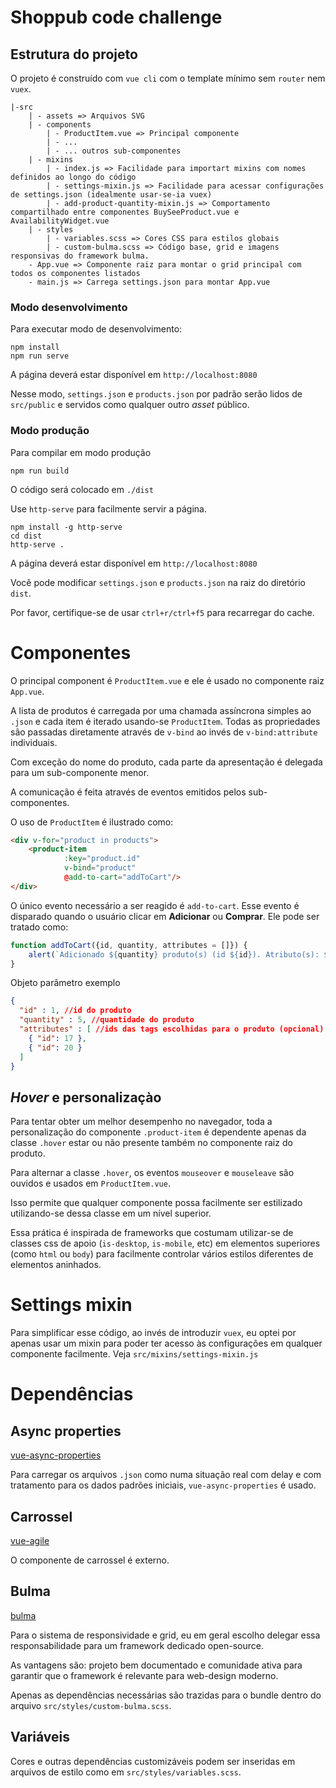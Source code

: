 # Shoppub code challenge

## Estrutura do projeto

O projeto é construído com `vue cli` com o template mínimo sem `router` nem `vuex`.

```
|-src
    | - assets => Arquivos SVG
    | - components
        | - ProductItem.vue => Principal componente
        | - ...
        | - ... outros sub-componentes
    | - mixins
        | - index.js => Facilidade para importart mixins com nomes definidos ao longo do código
        | - settings-mixin.js => Facilidade para acessar configurações de settings.json (idealmente usar-se-ia vuex)
        | - add-product-quantity-mixin.js => Comportamento compartilhado entre componentes BuySeeProduct.vue e AvailabilityWidget.vue
    | - styles
        | - variables.scss => Cores CSS para estilos globais
        | - custom-bulma.scss => Código base, grid e imagens responsivas do framework bulma.
    - App.vue => Componente raiz para montar o grid principal com todos os componentes listados
    - main.js => Carrega settings.json para montar App.vue
```

### Modo desenvolvimento

Para executar modo de desenvolvimento:

```
npm install
npm run serve
```

A página deverá estar disponível em `http://localhost:8080`

Nesse modo, `settings.json` e `products.json` por padrão serão lidos de
`src/public` e servidos como qualquer outro *asset* público.

### Modo produção

Para compilar em modo produção

```
npm run build
```

O código será colocado em `./dist`

Use `http-serve` para facilmente servir a página.

```
npm install -g http-serve
cd dist
http-serve . 
```
A página deverá estar disponível em `http://localhost:8080`

Você pode modificar `settings.json` e `products.json` na raiz do diretório `dist`.

Por favor, certifique-se de usar `ctrl+r/ctrl+f5` para recarregar do cache.

# Componentes

O principal component é `ProductItem.vue` e ele é usado no componente raiz `App.vue`.

A lista de produtos é carregada por uma chamada assíncrona simples ao `.json` e 
cada item é iterado usando-se `ProductItem`. Todas as propriedades são passadas
diretamente através de `v-bind` ao invés de `v-bind:attribute` individuais.

Com exceção do nome do produto, cada parte da apresentação é delegada para um 
sub-componente menor.

A comunicação é feita através de eventos emitidos pelos sub-componentes.

O uso de `ProductItem` é ilustrado como:

```html
<div v-for="product in products">
    <product-item
            :key="product.id"
            v-bind="product"
            @add-to-cart="addToCart"/>
</div>
```

O único evento necessário a ser reagido é `add-to-cart`.
Esse evento é disparado quando o usuário clicar em **Adicionar** ou **Comprar**.
Ele pode ser tratado como:


```js
function addToCart({id, quantity, attributes = []}) {
    alert(`Adicionado ${quantity} produto(s) (id ${id}). Atributo(s): ${attributes.map(a => a.id)}`);
}
```

Objeto parâmetro exemplo

```json
{
  "id" : 1, //id do produto
  "quantity" : 5, //quantidade do produto
  "attributes" : [ //ids das tags escolhidas para o produto (opcional)
    { "id": 17 },
    { "id": 20 }
  ]
}
```

## *Hover* e personalizaçào

Para tentar obter um melhor desempenho no navegador, toda a personalização do
componente `.product-item` é dependente apenas da classe `.hover` estar ou não
presente também no componente raiz do produto.

Para alternar a classe `.hover`, os eventos `mouseover` e `mouseleave`
são ouvidos e usados em `ProductItem.vue`.
 
 Isso permite que qualquer componente possa facilmente ser estilizado utilizando-se
 dessa classe em um nível superior.
 
 Essa prática é inspirada de frameworks que costumam utilizar-se de classes css
 de apoio (`is-desktop`, `is-mobile`, etc) em elementos superiores 
 (como `html` ou `body`) para facilmente controlar vários estilos 
 diferentes de elementos aninhados.

# Settings mixin

Para simplificar esse código, ao invés de introduzir `vuex`, eu optei por apenas
usar um mixin para poder ter acesso às configurações em qualquer componente
facilmente. Veja `src/mixins/settings-mixin.js`

# Dependências

## Async properties

[vue-async-properties](https://www.npmjs.com/package/vue-async-properties)

Para carregar os arquivos `.json` como numa situação real com delay e com 
tratamento para os dados padrões iniciais, `vue-async-properties` é usado.

## Carrossel

[vue-agile](https://github.com/lukaszflorczak/vue-agile)

 O componente de carrossel é externo.
 
 ## Bulma
 
 [bulma](https://bulma.io/documentation/)
 
 Para o sistema de responsividade e grid, eu em geral escolho delegar essa
 responsabilidade para um framework dedicado open-source.
 
 As vantagens são: projeto bem documentado e comunidade ativa para garantir que
 o framework é relevante para web-design moderno.

Apenas as dependências necessárias são trazidas para o bundle dentro do arquivo 
`src/styles/custom-bulma.scss`.

## Variáveis

Cores e outras dependências customizáveis podem ser inseridas em arquivos de
estilo como em `src/styles/variables.scss`.

